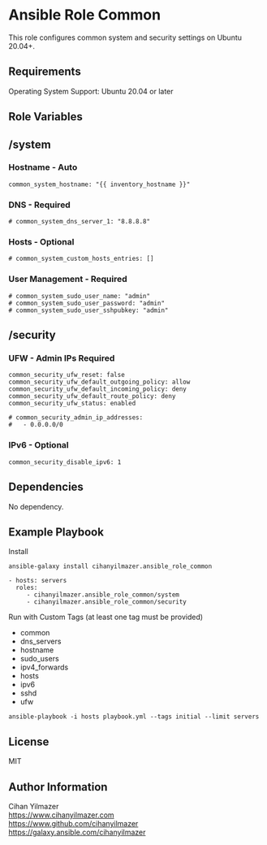 Ansible Role Common
=========

This role configures common system and security settings on Ubuntu 20.04+.

Requirements
------------

Operating System Support: Ubuntu 20.04 or later

Role Variables
--------------

## /system
### Hostname - Auto
```
common_system_hostname: "{{ inventory_hostname }}"
```

### DNS - Required
```
# common_system_dns_server_1: "8.8.8.8"
```
### Hosts - Optional
```
# common_system_custom_hosts_entries: []
```
### User Management - Required
```
# common_system_sudo_user_name: "admin"
# common_system_sudo_user_password: "admin"
# common_system_sudo_user_sshpubkey: "admin"
```

## /security
### UFW - Admin IPs Required
```
common_security_ufw_reset: false
common_security_ufw_default_outgoing_policy: allow
common_security_ufw_default_incoming_policy: deny
common_security_ufw_default_route_policy: deny
common_security_ufw_status: enabled

# common_security_admin_ip_addresses:
#   - 0.0.0.0/0
```
### IPv6 - Optional
```
common_security_disable_ipv6: 1
```

Dependencies
------------

No dependency.

Example Playbook
----------------

Install
```
ansible-galaxy install cihanyilmazer.ansible_role_common
```

    - hosts: servers
      roles:
         - cihanyilmazer.ansible_role_common/system
         - cihanyilmazer.ansible_role_common/security


Run with Custom Tags (at least one tag must be provided)
- common
- dns_servers
- hostname
- sudo_users
- ipv4_forwards
- hosts
- ipv6
- sshd
- ufw

```
ansible-playbook -i hosts playbook.yml --tags initial --limit servers
```

License
-------

MIT

Author Information
------------------

Cihan Yilmazer<br />
https://www.cihanyilmazer.com<br />
https://www.github.com/cihanyilmazer<br />
https://galaxy.ansible.com/cihanyilmazer<br />